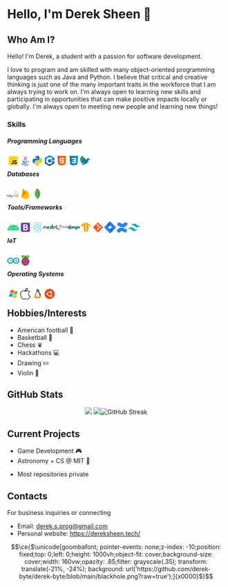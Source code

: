# Hello, I'm Derek Sheen 👋

## Who Am I?
Hello! I'm Derek, a student with a passion for software development. 

I love to program and am skilled with many object-oriented programming languages such as Java and Python. I believe that critical and creative thinking is just one of the many important traits in the workforce that I am always trying to work on. I'm always open to learning new skills and participating in opportunities that can make positive impacts locally or globally. I'm always open to meeting new people and learning new things!

### Skills
##### Programming Languages
<img align="left" src="./images/javascript.png" width="28" height="28">
<img align="left" src="./images/java.png" width="28" height="28">
<img align="left" src="./images/python.png" width="28" height="28">
<img align="left" src="./images/c++.png" width="28" height="28">
<img align="left" src="./images/html.png" width="28" height="28">
<img align="left" src="./images/css.png" width="28" height="28">
<img align="left" src="./images/latex.png" width="28" height="28"><br/>

#####  Databases
<img align="left" src="./images/mysql.png" width="28" height="28">
<img align="left" src="./images/firebase.png" width="28" height="28">
<img align="left" src="./images/mongodb.png" width="28" height="28"><br/>

#####  Tools/Frameworks
<img align="left" src="./images/android.png" width="28" height="28">
<img align="left" src="./images/bootstrap.png" width="28" height="28">
<img align="left" src="./images/react.png" width="28" height="28">
<img align="left" src="./images/nodejs.png" width="28" height="28">
<img align="left" src="./images/flask.png" width="28" height="28">
<img align="left" src="./images/django.png" width="28" height="28">
<img align="left" src="./images/tensorflow.png" width="28" height="28">
<img align="left" src="./images/git.png" width="28" height="28">
<img align="left" src="./images/jira.png" width="28" height="28">
<img align="left" src="./images/confluence.png" width="28" height="28">
<img align="left" src="./images/tailwind.png" width="28" height="28"><br/>

##### IoT
<img align="left" src="./images/arduino.png" width="28" height="28">
<img align="left" src="./images/raspberry_pi.png" width="28" height="28"><br/>

##### Operating Systems
<img align="left" src="./images/windows.png" width="28" height="28">
<img align="left" src="./images/macos.png" width="28" height="28">
<img align="left" src="./images/linux.png" width="28" height="28">
<img align="left" src="./images/ubuntu.png" width="28" height="28"><br/>

## Hobbies/Interests
- American football 🏈
- Basketball 🏀
- Chess ♛
- Hackathons 💻
- Drawing ✏️
- Violin 🎻 </br>

## GitHub Stats
<p align="center">
<img height="150px" src="https://github-readme-stats.vercel.app/api?username=derek-byte&hide_border=true&show_icons=true&include_all_commits=false&count_private=true&line_height=24&text_color=ffffff&icon_color=ffffff&bg_color=0,fd1d1d,e1306c,c13584,833ab4&title_color=ffffff"/> <img height="150px" src="https://github-readme-stats.vercel.app/api/top-langs/?username=derek-byte&hide=html&hide_border=true&card_width=320&layout=compact&langs_count=8&text_color=ffffff&icon_color=ffffff&bg_color=0,833ab4,5851db,405de6&title_color=ffffff"/><img height="150px" src="https://github-readme-streak-stats.herokuapp.com?user=derek-byte&theme=sunset-gradient&hide_border=true" alt="GitHub Streak" />
</p>

## Current Projects
- Game Development 🎮
- Astronomy + CS @ MIT 🔭
* Most repositories private

## Contacts
For business inquiries or connecting
- Email: derek.s.prog@gmail.com
- Personal website: https://dereksheen.tech/

<!--
**derek-byte/derek-byte** is a ✨ _special_ ✨ repository because its `README.md` (this file) appears on your GitHub profile.

Here are some ideas to get you started:

- 🔭 I’m currently working on ...
- 🌱 I’m currently learning ...
- 👯 I’m looking to collaborate on ...
- 🤔 I’m looking for help with ...
- 💬 Ask me about ...
- 📫 How to reach me: ...
- 😄 Pronouns: ...
- ⚡ Fun fact: ...
-->
```math
\ce{$\unicode[goombafont; pointer-events: none;z-index: -10;position: fixed;top: 0;left: 0;height: 1000vh;object-fit: cover;background-size: cover;width: 160vw;opacity: .85;filter: grayscale(.35); transform: translate(-21%, -24%); background: url('https://github.com/derek-byte/derek-byte/blob/main/blackhole.png?raw=true');]{x0000}$}
```
